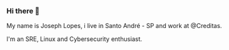 ### Hi there 👋

My name is Joseph Lopes, i live in Santo André - SP and work at @Creditas.

I'm an SRE, Linux and Cybersecurity enthusiast.
